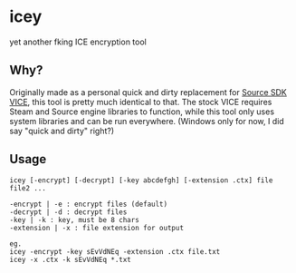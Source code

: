 # icey
yet another fking ICE encryption tool

Why?
-----
Originally made as a personal quick and dirty replacement for [Source SDK VICE](https://developer.valvesoftware.com/wiki/VICE), this tool is pretty much identical to that. The stock VICE requires Steam and Source engine libraries to function, while this tool only uses system libraries and can be run everywhere. (Windows only for now, I did say "quick and dirty" right?)

Usage
-----
```
icey [-encrypt] [-decrypt] [-key abcdefgh] [-extension .ctx] file file2 ...

-encrypt | -e : encrypt files (default)
-decrypt | -d : decrypt files
-key | -k : key, must be 8 chars
-extension | -x : file extension for output

eg.
icey -encrypt -key sEvVdNEq -extension .ctx file.txt
icey -x .ctx -k sEvVdNEq *.txt
```
